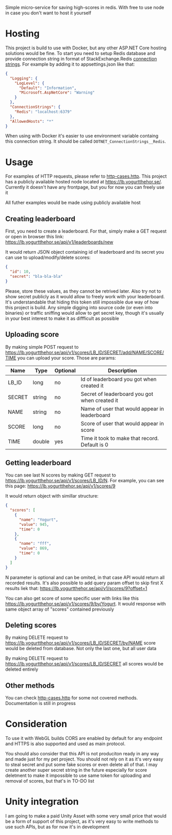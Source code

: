 Simple micro-service for saving high-scores in redis. With free to use node in case you don't want to host it yourself

# Hosting
This project is build to use with Docker, but any other ASP.NET Core hosting solutions would be fine. To start you need to setup Redis database and provide connection string in format of StackExchange.Redis [connection strings](https://stackexchange.github.io/StackExchange.Redis/Configuration#basic-configuration-strings). For example by adding it to appsettings.json like that:

```json
{
  "Logging": {
    "LogLevel": {
      "Default": "Information",
      "Microsoft.AspNetCore": "Warning"
    }
  },
  "ConnectionStrings": {
    "Redis": "localhost:6379"
  },
  "AllowedHosts": "*"
}
```

When using with Docker it's easier to use environment variable containg this connection string. It should be called `DOTNET_ConnectionStrings__Redis`. 

# Usage
For examples of HTTP requests, please refer to [http-cases.http](HighScores/test-cases.http). This project has a publicly available hosted node located at https://lb.yogurtthehor.se/. Currently it doesn't have any frontpage, but you for now you can freely use it

All futher examples would be made using publicly available host

## Creating leaderboard
First, you need to create a leaderboard. For that, simply make a GET request or open in browser this link: https://lb.yogurtthehor.se/api/v1/leaderboards/new

It would return JSON object containing id of leaderboard and its secret you can use to upload/modify/delete scores:
```json
{
  "id": 10,
  "secret": "bla-bla-bla"
}
```

Please, store these values, as they cannot be retrived later. Also try not to show secret publicly as it would allow to freely work with your leaderboard. It's understandable that hiding this token still impossible due way of how this project is build. Any simple digging into source code (or even into binaries) or traffic sniffing would allow to get secret key, though it's usually in your best interest to make it as diffficult as possible

## Uploading score
By making simple POST request to https://lb.yogurtthehor.se/api/v1/scores/LB_ID/SECRET/add/NAME/SCORE/TIME you can upload your score. Those are params:

| Name   | Type   | Optional | Description                                        |
|--------|--------|----------|----------------------------------------------------|
| LB_ID  | long   | no       | Id of leaderboard you got when created it          |
| SECRET | string | no       | Secret of leaderboard you got when created it      |
| NAME   | string | no       | Name of user that would appear in leaderboard      |
| SCORE  | long   | no       | Score of user that would appear in score           |
| TIME   | double | yes      | Time it took to make that record. Default is 0     |

## Getting leaderboard
You can see last N scores by making GET request to https://lb.yogurtthehor.se/api/v1/scores/LB_ID/N. For example, you can see this page:
https://lb.yogurtthehor.se/api/v1/scores/9

It would return object with simillar structure:
```json
{
  "scores": [
    {
      "name": "Yogurt",
      "value": 945,
      "time": 0
    },
    {
      "name": "fff",
      "value": 869,
      "time": 0
    }
  ]
}
```

N parameter is optional and can be omited, in that case API would return all recorded results. It's also possible to add query param offset to skip first X results liek that: https://lb.yogurtthehor.se/api/v1/scores/9?offset=1

You can also get score of some specific user with links like this https://lb.yogurtthehor.se/api/v1/scores/9/by/Yogurt. It would response with same object array of "scores" contained previously

## Deleting scores
By making DELETE request to https://lb.yogurtthehor.se/api/v1/scores/LB_ID/SECRET/by/NAME score would be deleted from database. Not only the last one, but all user data

By making DELETE request to https://lb.yogurtthehor.se/api/v1/scores/LB_ID/SECRET all scores would be deleted entirely

## Other methods
You can check [http-cases.http](HighScores/test-cases.http) for some not covered methods. Documentation is still in progress

# Consideration
To use it with WebGL builds CORS are enabled by default for any endpoint and HTTPS is also supported and used as main protocol. 

You should also consider that this API is not produciton ready in any way and made just for my pet project. You should not rely on it as it's very easy to steal secret and put some fake scores or even delete all of that. I may create another super secret string in the future especially for score deletment to make it impossible to use same token for uploading and removal of scores, but that's in TO-DO list

# Unity integration
I am going to make a paid Unity Asset with some very small price that would be a form of support of this project, as it's very easy to write methods to use such APIs, but as for now it's in development 




